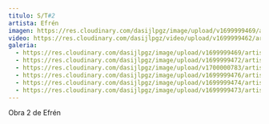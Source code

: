 ```yaml
---
titulo: S/T#2
artista: Efrén
imagen: https://res.cloudinary.com/dasijlpgz/image/upload/v1699999469/artistas/Efr%C3%A9n/Obra2-Efr%C3%A9n/P1070851.jpg
video: https://res.cloudinary.com/dasijlpgz/video/upload/v1699999462/artistas/Efr%C3%A9n/Obra2-Efr%C3%A9n/Sin_t%C3%ADtulo_1.mp4
galeria:
  - https://res.cloudinary.com/dasijlpgz/image/upload/v1699999469/artistas/Efr%C3%A9n/Obra2-Efr%C3%A9n/P1070851.jpg
  - https://res.cloudinary.com/dasijlpgz/image/upload/v1699999472/artistas/Efr%C3%A9n/Obra2-Efr%C3%A9n/P1070858.jpg
  - https://res.cloudinary.com/dasijlpgz/image/upload/v1700000783/artistas/Efr%C3%A9n/Obra2-Efr%C3%A9n/P1070852.jpg
  - https://res.cloudinary.com/dasijlpgz/image/upload/v1699999476/artistas/Efr%C3%A9n/Obra2-Efr%C3%A9n/P1070863.jpg
  - https://res.cloudinary.com/dasijlpgz/image/upload/v1699999474/artistas/Efr%C3%A9n/Obra2-Efr%C3%A9n/P1070861.jpg
  - https://res.cloudinary.com/dasijlpgz/image/upload/v1699999473/artistas/Efr%C3%A9n/Obra2-Efr%C3%A9n/P1070859.jpg
---
```

O﻿bra 2 de Efrén